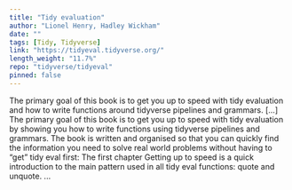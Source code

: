 ```yaml
---
title: "Tidy evaluation"
author: "Lionel Henry, Hadley Wickham"
date: ""
tags: [Tidy, Tidyverse]
link: "https://tidyeval.tidyverse.org/"
length_weight: "11.7%"
repo: "tidyverse/tidyeval"
pinned: false
---
```


The primary goal of this book is to get you up to speed with tidy evaluation and how to write functions around tidyverse pipelines and grammars. [...] The primary goal of this book is to get you up to speed with tidy evaluation by showing you how to write functions using tidyverse pipelines and grammars. The book is written and organised so that you can quickly find the information you need to solve real world problems without having to “get” tidy eval first: The first chapter Getting up to speed is a quick introduction to the main pattern used in all tidy eval functions: quote and unquote. ...
